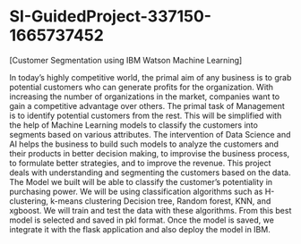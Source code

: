# SI-GuidedProject-337150-1665737452
[Customer Segmentation using IBM  Watson Machine Learning]


In today’s highly competitive world, the primal aim of any business is to grab potential customers who can generate profits for the organization.
With increasing the number of organizations in the market, companies want to gain a competitive advantage over others.
The primal task of Management is to identify potential customers from the rest.
This will be simplified with the help of Machine Learning models to classify the customers into segments based on various attributes. 
The intervention of Data Science and AI helps the business to build such models to analyze the customers and their products in better decision making, to improvise the business process, to formulate better strategies, and to improve the revenue.
This project deals with understanding and segmenting the customers based on the data.
The Model we built will be able to classify the customer’s potentiality in purchasing power.
We will be using classification algorithms such as H-clustering, k-means clustering Decision tree, Random forest, KNN, and xgboost.
We will train and test the data with these algorithms. From this best model is selected and saved in pkl format. Once the model is saved, we integrate it with the flask application and also deploy the model in IBM.
